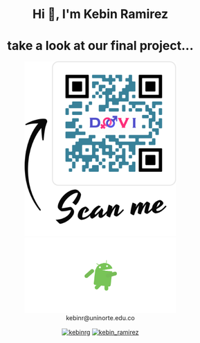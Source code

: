 <h1 align="center">Hi 👋, I'm Kebin Ramirez </h1>
<h1 align="center">take a look at our final project... </h1>
<p align="center">
  <img src="https://github.com/kebinRamirez/kebinRamirez/blob/main/DOVISCAN.png" width="350" title="DOVI">
  <img src="https://github.com/kebinRamirez/kebinRamirez/blob/main/android.gif" width="350" title="ANDROID>
</p>

📫 How to get contact **kebinr@uninorte.edu.co**

<p align="center">
<a href="https://twitter.com/kebinrg" target="blank"><img align="center" src="https://cdn.jsdelivr.net/npm/simple-icons@3.0.1/icons/twitter.svg" alt="kebinrg" height="20" width="20" /></a>
<a href="https://www.instagram.com/kebin_ramirez/?hl=es-la" target="blank"><img align="center" src="https://cdn.jsdelivr.net/npm/simple-icons@3.0.1/icons/instagram.svg" alt="kebin_ramirez" height="20" width="20" /></a>
</p>




